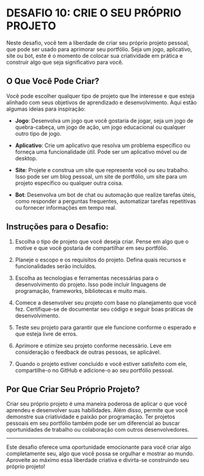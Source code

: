 # DESAFIO 10: CRIE O SEU PRÓPRIO PROJETO
Neste desafio, você tem a liberdade de criar seu próprio projeto pessoal, que pode ser usado para aprimorar seu portfólio. Seja um jogo, aplicativo, site ou bot, este é o momento de colocar sua criatividade em prática e construir algo que seja significativo para você.

## O Que Você Pode Criar?
Você pode escolher qualquer tipo de projeto que lhe interesse e que esteja alinhado com seus objetivos de aprendizado e desenvolvimento. Aqui estão algumas ideias para inspiração:

* **Jogo**: Desenvolva um jogo que você gostaria de jogar, seja um jogo de quebra-cabeça, um jogo de ação, um jogo educacional ou qualquer outro tipo de jogo.

* **Aplicativo**: Crie um aplicativo que resolva um problema específico ou forneça uma funcionalidade útil. Pode ser um aplicativo móvel ou de desktop.

* **Site**: Projete e construa um site que represente você ou seu trabalho. Isso pode ser um blog pessoal, um site de portfólio, um site para um projeto específico ou qualquer outra coisa.

* **Bot**: Desenvolva um bot de chat ou automação que realize tarefas úteis, como responder a perguntas frequentes, automatizar tarefas repetitivas ou fornecer informações em tempo real.

## Instruções para o Desafio:
1. Escolha o tipo de projeto que você deseja criar. Pense em algo que o motive e que você gostaria de compartilhar em seu portfólio.

2. Planeje o escopo e os requisitos do projeto. Defina quais recursos e funcionalidades serão incluídos.

3. Escolha as tecnologias e ferramentas necessárias para o desenvolvimento do projeto. Isso pode incluir linguagens de programação, frameworks, bibliotecas e muito mais.

4. Comece a desenvolver seu projeto com base no planejamento que você fez. Certifique-se de documentar seu código e seguir boas práticas de desenvolvimento.

5. Teste seu projeto para garantir que ele funcione conforme o esperado e que esteja livre de erros.

6. Aprimore e otimize seu projeto conforme necessário. Leve em consideração o feedback de outras pessoas, se aplicável.

7. Quando o projeto estiver concluído e você estiver satisfeito com ele, compartilhe-o no GitHub e adicione-o ao seu portfólio pessoal.

## Por Que Criar Seu Próprio Projeto?
Criar seu próprio projeto é uma maneira poderosa de aplicar o que você aprendeu e desenvolver suas habilidades. Além disso, permite que você demonstre sua criatividade e paixão por programação. Ter projetos pessoais em seu portfólio também pode ser um diferencial ao buscar oportunidades de trabalho ou colaboração com outros desenvolvedores.

---

Este desafio oferece uma oportunidade emocionante para você criar algo completamente seu, algo que você possa se orgulhar e mostrar ao mundo. Aproveite ao máximo essa liberdade criativa e divirta-se construindo seu próprio projeto!
